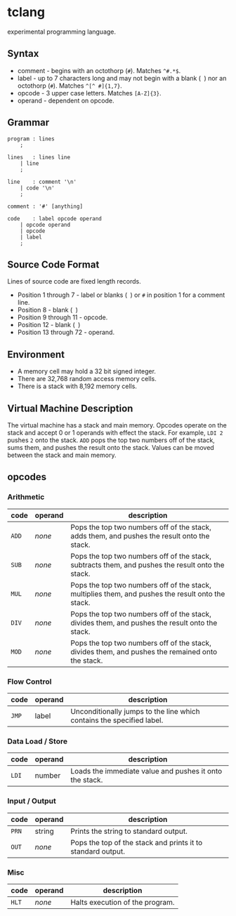 # tclang

experimental programming language.

## Syntax

* comment - begins with an octothorp (`#`). Matches `^#.*$`.
* label - up to 7 characters long and may not begin with a blank (` `) nor an octothorp (`#`). Matches `^[^ #]{1,7}`.
* opcode - 3 upper case letters. Matches `[A-Z]{3}`.
* operand - dependent on opcode.

## Grammar

```
program	: lines
	;

lines	: lines line
	| line
	;

line	: comment '\n'
	| code '\n'
	;

comment	: '#' [anything]

code	: label opcode operand
	| opcode operand
	| opcode
	| label
	;
```

## Source Code Format

Lines of source code are fixed length records.

* Position 1 through 7 - label or blanks (` `) or `#` in position 1 for a comment line.
* Position 8 - blank (` `)
* Position 9 through 11 - opcode.
* Position 12 - blank (` `)
* Position 13 through 72 - operand.

## Environment

* A memory cell may hold a 32 bit signed integer.
* There are 32,768 random access memory cells.
* There is a stack with 8,192 memory cells.

## Virtual Machine Description

The virtual machine has a stack and main memory. Opcodes operate on the stack and
accept 0 or 1 operands with effect the stack. For example, `LDI 2` pushes `2` onto
the stack. `ADD` pops the top two numbers off of the stack, sums them, and pushes
the result onto the stack. Values can be moved between the stack and main memory.

## opcodes

### Arithmetic

| code  | operand              | description                                                                                       |
| ----- | -------------------- | ------------------------------------------------------------------------------------------------- |
| `ADD` | *none*               | Pops the top two numbers off of the stack, adds them, and pushes the result onto the stack.       |
| `SUB` | *none*               | Pops the top two numbers off of the stack, subtracts them, and pushes the result onto the stack.  |
| `MUL` | *none*               | Pops the top two numbers off of the stack, multiplies them, and pushes the result onto the stack. |
| `DIV` | *none*               | Pops the top two numbers off of the stack, divides them, and pushes the result onto the stack.    |
| `MOD` | *none*               | Pops the top two numbers off of the stack, divides them, and pushes the remained onto the stack.  |

### Flow Control

| code  | operand  | description                                                           |
| ----- | -------- | --------------------------------------------------------------------- |
| `JMP` | label    | Unconditionally jumps to the line which contains the specified label. |

### Data Load / Store

| code  | operand  | description                                             |
| ----- | -------- | ------------------------------------------------------- |
| `LDI` | number   | Loads the immediate value and pushes it onto the stack. |

### Input / Output

| code  | operand | description                                                 |
| ----- | ------- | ----------------------------------------------------------- |
| `PRN` | string  | Prints the string to standard output.                       |
| `OUT` | *none*  | Pops the top of the stack and prints it to standard output. |

### Misc

| code  | operand  | description                     |
| ----- | -------- | ------------------------------- |
| `HLT` | *none*   | Halts execution of the program. |

